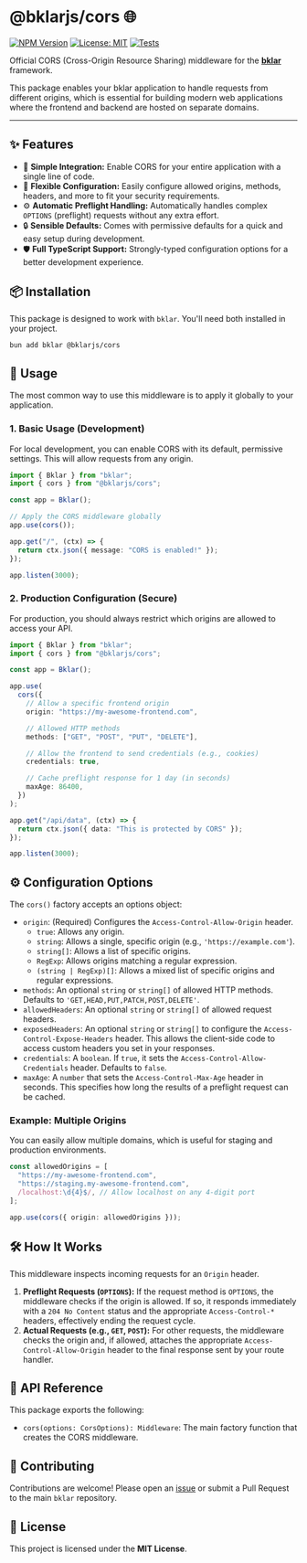 # @bklarjs/cors 🌐

[![NPM Version](https://img.shields.io/npm/v/@bklarjs/cors.svg)](https://www.npmjs.com/package/@bklarjs/cors)
[![License: MIT](https://img.shields.io/badge/License-MIT-yellow.svg)](https://opensource.org/licenses/MIT)
[![Tests](https://img.shields.io/github/actions/workflow/status/bernabedev/bklar/test.yml?branch=main&label=tests&path=packages/cors)](https://github.com/bernabedev/bklar/actions)

Official CORS (Cross-Origin Resource Sharing) middleware for the **[bklar](https://www.npmjs.com/package/bklar)** framework.

This package enables your bklar application to handle requests from different origins, which is essential for building modern web applications where the frontend and backend are hosted on separate domains.

---

## ✨ Features

- 🧩 **Simple Integration:** Enable CORS for your entire application with a single line of code.
- 🔧 **Flexible Configuration:** Easily configure allowed origins, methods, headers, and more to fit your security requirements.
- ⚙️ **Automatic Preflight Handling:** Automatically handles complex `OPTIONS` (preflight) requests without any extra effort.
- 🔒 **Sensible Defaults:** Comes with permissive defaults for a quick and easy setup during development.
- 🛡️ **Full TypeScript Support:** Strongly-typed configuration options for a better development experience.

## 📦 Installation

This package is designed to work with `bklar`. You'll need both installed in your project.

```bash
bun add bklar @bklarjs/cors
```

## 🚀 Usage

The most common way to use this middleware is to apply it globally to your application.

### 1. Basic Usage (Development)

For local development, you can enable CORS with its default, permissive settings. This will allow requests from any origin.

```typescript
import { Bklar } from "bklar";
import { cors } from "@bklarjs/cors";

const app = Bklar();

// Apply the CORS middleware globally
app.use(cors());

app.get("/", (ctx) => {
  return ctx.json({ message: "CORS is enabled!" });
});

app.listen(3000);
```

### 2. Production Configuration (Secure)

For production, you should always restrict which origins are allowed to access your API.

```typescript
import { Bklar } from "bklar";
import { cors } from "@bklarjs/cors";

const app = Bklar();

app.use(
  cors({
    // Allow a specific frontend origin
    origin: "https://my-awesome-frontend.com",

    // Allowed HTTP methods
    methods: ["GET", "POST", "PUT", "DELETE"],

    // Allow the frontend to send credentials (e.g., cookies)
    credentials: true,

    // Cache preflight response for 1 day (in seconds)
    maxAge: 86400,
  })
);

app.get("/api/data", (ctx) => {
  return ctx.json({ data: "This is protected by CORS" });
});

app.listen(3000);
```

## ⚙️ Configuration Options

The `cors()` factory accepts an options object:

- `origin`: (Required) Configures the `Access-Control-Allow-Origin` header.
  - `true`: Allows any origin.
  - `string`: Allows a single, specific origin (e.g., `'https://example.com'`).
  - `string[]`: Allows a list of specific origins.
  - `RegExp`: Allows origins matching a regular expression.
  - `(string | RegExp)[]`: Allows a mixed list of specific origins and regular expressions.
- `methods`: An optional `string` or `string[]` of allowed HTTP methods. Defaults to `'GET,HEAD,PUT,PATCH,POST,DELETE'`.
- `allowedHeaders`: An optional `string` or `string[]` of allowed request headers.
- `exposedHeaders`: An optional `string` or `string[]` to configure the `Access-Control-Expose-Headers` header. This allows the client-side code to access custom headers you set in your responses.
- `credentials`: A `boolean`. If `true`, it sets the `Access-Control-Allow-Credentials` header. Defaults to `false`.
- `maxAge`: A `number` that sets the `Access-Control-Max-Age` header in seconds. This specifies how long the results of a preflight request can be cached.

### Example: Multiple Origins

You can easily allow multiple domains, which is useful for staging and production environments.

```typescript
const allowedOrigins = [
  "https://my-awesome-frontend.com",
  "https://staging.my-awesome-frontend.com",
  /localhost:\d{4}$/, // Allow localhost on any 4-digit port
];

app.use(cors({ origin: allowedOrigins }));
```

## 🛠️ How It Works

This middleware inspects incoming requests for an `Origin` header.

1.  **Preflight Requests (`OPTIONS`):** If the request method is `OPTIONS`, the middleware checks if the origin is allowed. If so, it responds immediately with a `204 No Content` status and the appropriate `Access-Control-*` headers, effectively ending the request cycle.
2.  **Actual Requests (e.g., `GET`, `POST`):** For other requests, the middleware checks the origin and, if allowed, attaches the appropriate `Access-Control-Allow-Origin` header to the final response sent by your route handler.

## 🧰 API Reference

This package exports the following:

- `cors(options: CorsOptions): Middleware`: The main factory function that creates the CORS middleware.

## 🤝 Contributing

Contributions are welcome! Please open an [issue](https://github.com/bernabedev/bklar/issues) or submit a Pull Request to the main `bklar` repository.

## 📄 License

This project is licensed under the **MIT License**.

